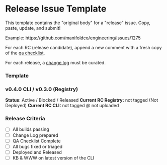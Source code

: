 # Release Issue Template

This template contains the "original body" for a "release" issue. Copy, paste,
update, and submit!

Example: https://github.com/manifoldco/engineering/issues/1275

For each RC (release candidate), append a new comment with a fresh copy of the
[qa checklist](./qa.md).

For each release, a [change log](./changelog.md) must be curated.

### Template

### v0.4.0 CLI / v0.3.0 (Registry)

**Status**: Active / Blocked / Released
**Current RC Registry:** not tagged (Not Deployed)
**Current RC CLI:** not tagged @ not uploaded

### Release Criteria

- [ ] All builds passing
- [ ] Change Log prepared
- [ ] QA Checklist Complete
- [ ] All bugs fixed or triaged
- [ ] Deployed and Released
- [ ] KB & WWW on latest version of the CLI

